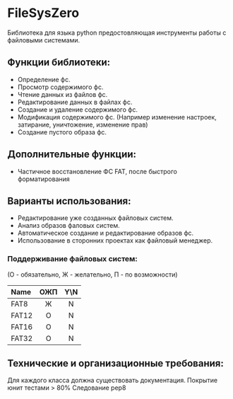 # FileSysZero

Библиотека для языка python предостовляющая инструменты работы с файловыми системами. 

## Функции библиотеки: 
* Определение фс.
* Просмотр содержимого фс.
* Чтение данных из файлов фс.
* Редактирование данных в файлах фс.
* Создание и удаление содержимого фс.
* Модификация содержимого фс. (Например изменение настроек, затирание, уничтожение, изменение прав)
* Создание пустого образа фс.

## Дополнительные функции: 
* Частичное восстановление ФС FAT, после быстрого форматирования

## Варианты использования:
* Редактирование уже созданных файловых систем.
* Анализ образов фаловых систем.
* Автоматическое создание и редактирование образов фс.
* Использование в сторонних проектах как файловый менеджер.

### Поддерживание файловых систем:
(О - обязательно, Ж - желательно, П - по возможности)

| Name  | ОЖП | Y\N |
|:------|:---:|:---:|
| FAT8  |  Ж  |  N  |
| FAT12 |  О  |  N  |
| FAT16 |  О  |  N  |
| FAT32 |  О  |  N  |

## Технические и организационные требования:
Для каждого класса должна существовать документация.
Покрытие юнит тестами > 80%
Следование pep8


